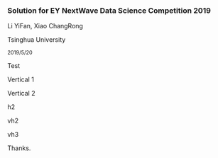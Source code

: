 ### Solution for EY NextWave Data Science Competition 2019

Li YiFan, Xiao ChangRong

Tsinghua University

<small>
2019/5/20
</small>

<h>

Test

<v>

Vertical 1

<v>

Vertical 2

<h>

h2

<v>

vh2

<v>

vh3

<h>

Thanks.


